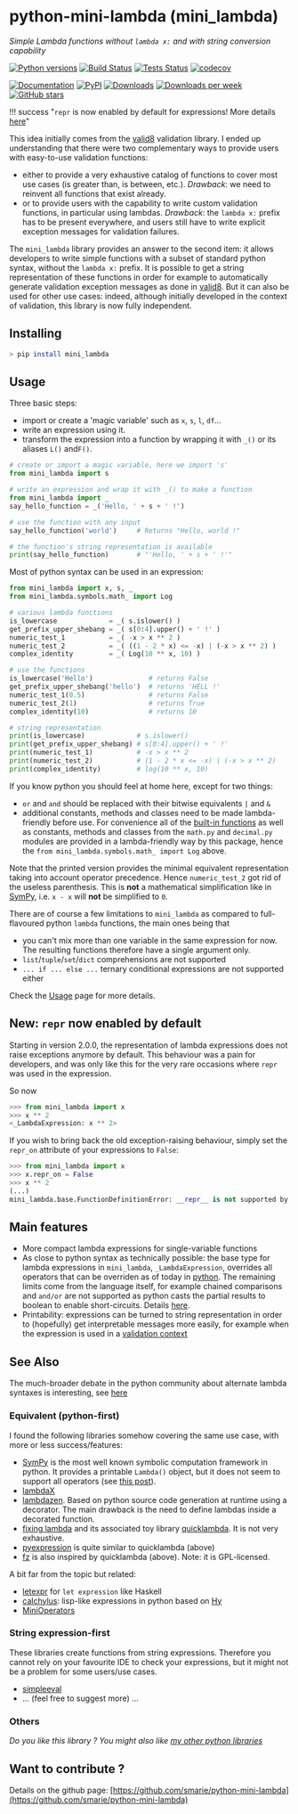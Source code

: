# python-mini-lambda (mini_lambda)

*Simple Lambda functions without `lambda x:` and with string conversion capability*

[![Python versions](https://img.shields.io/pypi/pyversions/mini-lambda.svg)](https://pypi.python.org/pypi/mini-lambda/) [![Build Status](https://travis-ci.org/smarie/python-mini-lambda.svg?branch=master)](https://travis-ci.org/smarie/python-mini-lambda) [![Tests Status](https://smarie.github.io/python-mini-lambda/junit/junit-badge.svg?dummy=8484744)](https://smarie.github.io/python-mini-lambda/junit/report.html) [![codecov](https://codecov.io/gh/smarie/python-mini-lambda/branch/master/graph/badge.svg)](https://codecov.io/gh/smarie/python-mini-lambda)

[![Documentation](https://img.shields.io/badge/doc-latest-blue.svg)](https://smarie.github.io/python-mini-lambda/) [![PyPI](https://img.shields.io/pypi/v/mini-lambda.svg)](https://pypi.python.org/pypi/mini-lambda/) [![Downloads](https://pepy.tech/badge/mini-lambda)](https://pepy.tech/project/mini-lambda) [![Downloads per week](https://pepy.tech/badge/mini-lambda/week)](https://pepy.tech/project/mini-lambda) [![GitHub stars](https://img.shields.io/github/stars/smarie/python-mini-lambda.svg)](https://github.com/smarie/python-mini-lambda/stargazers)

!!! success "`repr` is now enabled by default for expressions! More details [here](#new-repr-now-enabled-by-default)"

This idea initially comes from the [valid8](https://smarie.github.io/python-valid8/) validation library. I ended up understanding that there were two complementary ways to provide users with easy-to-use validation functions:

 * either to provide a very exhaustive catalog of functions to cover most use cases (is greater than, is between, etc.). *Drawback*: we need to reinvent all functions that exist already.
 * or to provide users with the capability to write custom validation functions, in particular using lambdas. *Drawback*: the `lambda x:` prefix has to be present everywhere, and users still have to write explicit exception messages for validation failures.


The `mini_lambda` library provides an answer to the second item: it allows developers to write simple functions with a subset of standard python syntax, without the `lambda x:` prefix. It is possible to get a string representation of these functions in order for example to automatically generate validation exception messages as done in [valid8](https://smarie.github.io/python-valid8/). But it can also be used for other use cases: indeed, although initially developed in the context of validation, this library is now fully independent.


## Installing

```bash
> pip install mini_lambda
```

## Usage

Three basic steps:

 * import or create a 'magic variable' such as `x`, `s`, `l`, `df`...
 * write an expression using it.
 * transform the expression into a function by wrapping it with `_()` or its aliases `L()` and`F()`.

```python
# create or import a magic variable, here we import 's' 
from mini_lambda import s

# write an expression and wrap it with _() to make a function
from mini_lambda import _
say_hello_function = _('Hello, ' + s + ' !')

# use the function with any input
say_hello_function('world')     # Returns "Hello, world !"

# the function's string representation is available
print(say_hello_function)       # "'Hello, ' + s + ' !'"
```

Most of python syntax can be used in an expression:

```python
from mini_lambda import x, s, _
from mini_lambda.symbols.math_ import Log

# various lambda functions
is_lowercase             = _( s.islower() )
get_prefix_upper_shebang = _( s[0:4].upper() + ' !' )
numeric_test_1           = _( -x > x ** 2 )
numeric_test_2           = _( ((1 - 2 * x) <= -x) | (-x > x ** 2) )
complex_identity         = _( Log(10 ** x, 10) )

# use the functions
is_lowercase('Hello')              # returns False
get_prefix_upper_shebang('hello')  # returns 'HELL !'
numeric_test_1(0.5)                # returns False
numeric_test_2(1)                  # returns True
complex_identity(10)               # returns 10

# string representation
print(is_lowercase)             # s.islower()
print(get_prefix_upper_shebang) # s[0:4].upper() + ' !'
print(numeric_test_1)           # -x > x ** 2
print(numeric_test_2)           # (1 - 2 * x <= -x) | (-x > x ** 2)
print(complex_identity)         # log(10 ** x, 10)
```

If you know python you should feel at home here, except for two things:

 * `or` and `and` should be replaced with their bitwise equivalents `|` and `&`
 * additional constants, methods and classes need to be made lambda-friendly before use. For convenience all of the [built-in functions](https://docs.python.org/3/library/functions.html) as well as constants, methods and classes from the `math.py` and `decimal.py` modules are provided in a lambda-friendly way by this package, hence the `from mini_lambda.symbols.math_ import Log` above.

Note that the printed version provides the minimal equivalent representation taking into account operator precedence. Hence `numeric_test_2` got rid of the useless parenthesis. This is **not** a mathematical simplification like in [SymPy](http://www.sympy.org/fr/), i.e. `x - x` will **not** be simplified to `0`.

There are of course a few limitations to `mini_lambda` as compared to full-flavoured python `lambda` functions, the main ones being that 

 * you can't mix more than one variable in the same expression for now. The resulting functions therefore have a single argument only.
 * `list`/`tuple`/`set`/`dict` comprehensions are not supported
 * `... if ... else ...` ternary conditional expressions are not supported either
 
Check the [Usage](./usage/) page for more details.

## New: `repr` now enabled by default

Starting in version 2.0.0, the representation of lambda expressions does not raise exceptions anymore by default. This behaviour was a pain for developers, and was only like this for the very rare occasions where `repr` was used in the expression.

So now

```python
>>> from mini_lambda import x
>>> x ** 2
<_LambdaExpression: x ** 2>
```

If you wish to bring back the old exception-raising behaviour, simply set the `repr_on` attribute of your expressions to `False`:

```python
>>> from mini_lambda import x
>>> x.repr_on = False
>>> x ** 2
(...)
mini_lambda.base.FunctionDefinitionError: __repr__ is not supported by this Lambda Expression. (...)
```

## Main features

 * More compact lambda expressions for single-variable functions
 * As close to python syntax as technically possible: the base type for lambda expressions in `mini_lambda`, `_LambdaExpression`, overrides all operators that can be overriden as of today in [python](https://docs.python.org/3/reference/datamodel.html). The remaining limits come from the language itself, for example chained comparisons and `and/or` are not supported as python casts the partial results to boolean to enable short-circuits. Details [here](./usage#lambda-expression-syntax).
 * Printability: expressions can be turned to string representation in order to (hopefully) get interpretable messages more easily, for example when the expression is used in a [validation context](https://github.com/smarie/python-valid8)


## See Also

The much-broader debate in the python community about alternate lambda syntaxes is interesting, see [here](https://wiki.python.org/moin/AlternateLambdaSyntax)

### Equivalent (python-first)

I found the following libraries somehow covering the same use case, with more or less success/features:  

 * [SymPy](http://www.sympy.org/en/index.html) is the most well known symbolic computation framework in python. It provides a printable `Lambda()` object, but it does not seem to support all operators (see [this post](https://stackoverflow.com/a/3081433/7262247)). 
 * [lambdaX](https://github.com/erezsh/lambdaX)
 * [lambdazen](https://github.com/brthor/lambdazen). Based on python source code generation at runtime using a decorator. The main drawback is the need to define lambdas inside a decorated function.
 * [fixing lambda](http://stupidpythonideas.blogspot.fr/2014/02/fixing-lambda.html) and its associated toy library [quicklambda](https://github.com/abarnert/quicklambda). It is not very exhaustive.
 * [pyexpression](https://github.com/shomah4a/pyexpression) is quite similar to quicklambda (above)
 * [fz](https://github.com/llllllllll/fz) is also inspired by quicklambda (above). Note: it is GPL-licensed.

A bit far from the topic but related:
 * [letexpr](https://github.com/hachibeeDI/letexpr) for `let expression` like Haskell
 * [calchylus](http://calchylus.readthedocs.io/en/latest/): lisp-like expressions in python based on [Hy](http://docs.hylang.org/en/stable/)
 * [MiniOperators](https://pypi.python.org/pypi/MiniOperators/)

### String expression-first

These libraries create functions from string expressions. Therefore you cannot rely on your favourite IDE to check your expressions, but it might not be a problem for some users/use cases.

 * [simpleeval](https://github.com/danthedeckie/simpleeval) 
 * ... (feel free to suggest more) ...


### Others

*Do you like this library ? You might also like [my other python libraries](https://github.com/smarie/OVERVIEW#python)* 

## Want to contribute ?

Details on the github page: [https://github.com/smarie/python-mini-lambda](https://github.com/smarie/python-mini-lambda)
